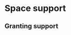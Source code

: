 # Space support
<!-- This file is referenced at least one time as "space-support.md" -->

## Granting support
<!-- This header is referenced at least one time as "#granting-support" -->

<!-- TODO VFS-7218 missing section -->
